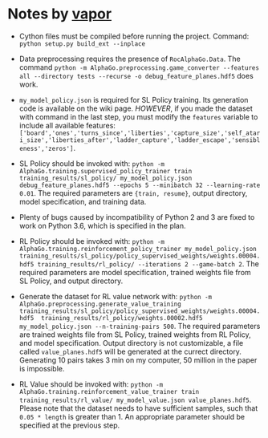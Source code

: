 # Notes by [vapor](https://github.com/vaporized)

 - Cython files must be compiled before running the project. Command: `python setup.py build_ext --inplace`

 - Data preprocessing requires the presence of `RocAlphaGo.Data`. The command `python -m AlphaGo.preprocessing.game_converter --features all --directory tests --recurse -o debug_feature_planes.hdf5` does work.

 - `my_model_policy.json` is required for SL Policy training. Its generation code is available on the wiki page. *HOWEVER*, if you made the dataset with command in the last step, you must modify the `features` variable to include all available features: `['board','ones','turns_since','liberties','capture_size','self_atari_size','liberties_after','ladder_capture','ladder_escape','sensibleness','zeros']`.

 - SL Policy should be invoked with: `python -m AlphaGo.training.supervised_policy_trainer train training_results/sl_policy/ my_model_policy.json debug_feature_planes.hdf5 --epochs 5 --minibatch 32 --learning-rate 0.01`. The required parameters are `{train, resume}`, output directory, model specification, and training data.
 
 - Plenty of bugs caused by incompatibility of Python 2 and 3 are fixed to work on Python 3.6, which is specified in the plan. 

 - RL Policy should be invoked with: `python -m AlphaGo.training.reinforcement_policy_trainer my_model_policy.json training_results/sl_policy/policy_supervised_weights/weights.00004.hdf5 training_results/rl_policy/ --iterations 2 --game-batch 2`. The required parameters are model specification, trained weights file from SL Policy, and output directory.

 - Generate the dataset for RL value network with: `python -m AlphaGo.preprocessing.generate_value_training training_results/sl_policy/policy_supervised_weights/weights.00004.hdf5  training_results/rl_policy/weights.00002.hdf5 my_model_policy.json --n-training-pairs 500`. The required parameters are trained weights file from SL Policy, trained weights from RL Policy, and model specification. Output directory is not customizable, a file called `value_planes.hdf5` will be generated at the currect directory. Generating 10 pairs takes 3 min on my computer, 50 million in the paper is impossible.

 - RL Value should be invoked with: `python -m AlphaGo.training.reinforcement_value_trainer train training_results/rl_value/ my_model_value.json value_planes.hdf5`. Please note that the dataset needs to have sufficient samples, such that `0.05 * length` is greater than 1. An appropriate parameter should be specified at the previous step.

 
